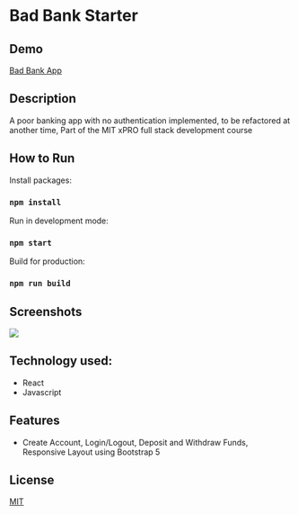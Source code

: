 # Bad Bank Starter

## Demo

[Bad Bank App](http://tukaaraibibankingapp.s3-website-us-east-1.amazonaws.com/#/)


## Description

A poor banking app with no authentication implemented, to be refactored at another time, Part of the MIT xPRO full stack development course

## How to Run


Install packages:
### `npm install`

Run in development mode:
### `npm start`

Build for production:
### `npm run build`

## Screenshots

![](https://giphy.com/gifs/dQRvWYIOLATfkoR7sB)

## Technology used:

- React
- Javascript


## Features 

- Create Account, Login/Logout, Deposit and Withdraw Funds, Responsive Layout using Bootstrap 5


## License 

[MIT](https://opensource.org/licenses/MIT)

